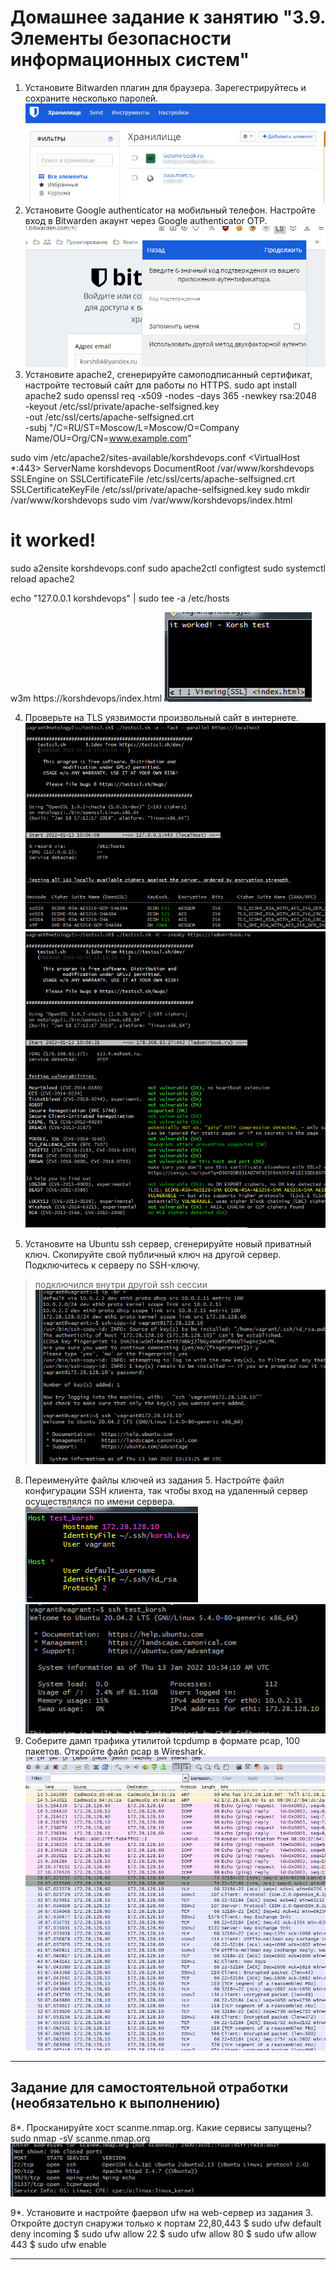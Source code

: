 # Домашнее задание к занятию "3.9. Элементы безопасности информационных систем"

1. Установите Bitwarden плагин для браузера. Зарегестрируйтесь и сохраните несколько паролей.
![ресурсы](03_09_p1.png)
2. Установите Google authenticator на мобильный телефон. Настройте вход в Bitwarden акаунт через Google authenticator OTP.
![ресурсы](03_09_p2.png)
3. Установите apache2, сгенерируйте самоподписанный сертификат, настройте тестовый сайт для работы по HTTPS.
sudo apt install apache2
sudo openssl req -x509 -nodes -days 365 -newkey rsa:2048 \
-keyout /etc/ssl/private/apache-selfsigned.key \
-out /etc/ssl/certs/apache-selfsigned.crt \
-subj "/C=RU/ST=Moscow/L=Moscow/O=Company Name/OU=Org/CN=www.example.com"

sudo vim /etc/apache2/sites-available/korshdevops.conf
<VirtualHost *:443>
ServerName korshdevops
DocumentRoot /var/www/korshdevops
SSLEngine on
SSLCertificateFile /etc/ssl/certs/apache-selfsigned.crt
SSLCertificateKeyFile /etc/ssl/private/apache-selfsigned.key
</VirtualHost>
sudo mkdir /var/www/korshdevops
sudo vim /var/www/korshdevops/index.html
<h1>it worked!</h1>

sudo a2ensite korshdevops.conf
sudo apache2ctl configtest
sudo systemctl reload apache2

echo "127.0.0.1     korshdevops" | sudo tee -a /etc/hosts

w3m https://korshdevops/index.html
![ресурсы](03_09_p3.png)

4. Проверьте на TLS уязвимости произвольный сайт в интернете.
![ресурсы](03_09_p4.png)
![ресурсы](03_09_p5.png)

5. Установите на Ubuntu ssh сервер, сгенерируйте новый приватный ключ. Скопируйте свой публичный ключ на другой сервер. Подключитесь к серверу по SSH-ключу.
> подключился внутри другой ssh сессии 
![ресурсы](03_09_p6.png)
8. Переименуйте файлы ключей из задания 5. Настройте файл конфигурации SSH клиента, так чтобы вход на удаленный сервер осуществлялся по имени сервера.
![ресурсы](03_09_p7.png)
![ресурсы](03_09_p8.png)
10. Соберите дамп трафика утилитой tcpdump в формате pcap, 100 пакетов. Откройте файл pcap в Wireshark.
![ресурсы](03_09_p9.png)
 ---
## Задание для самостоятельной отработки (необязательно к выполнению)

8*. Просканируйте хост scanme.nmap.org. Какие сервисы запущены?
 sudo nmap -sV scanme.nmap.org
![ресурсы](03_09_p10.png)

9*. Установите и настройте фаервол ufw на web-сервер из задания 3. Откройте доступ снаружи только к портам 22,80,443
$ sudo ufw default deny incoming
$ sudo ufw allow 22
$ sudo ufw allow 80
$ sudo ufw allow 443
$ sudo ufw enable

---

